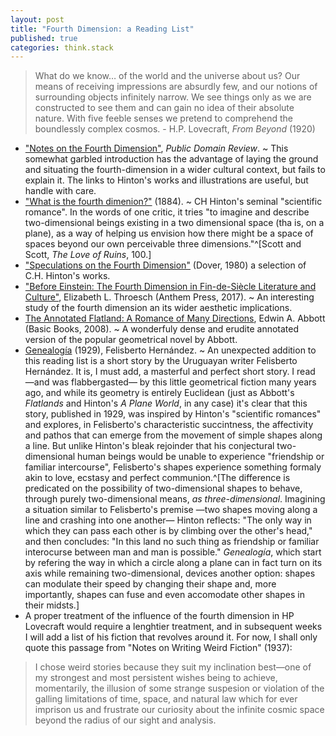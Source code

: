 ```yaml
---
layout: post
title: "Fourth Dimension: a Reading List"
published: true
categories: think.stack
---
```


>What do we know… of the world and the universe about us? Our means of receiving impressions are absurdly few, and our notions of surrounding objects infinitely narrow. We see things only as we are constructed to see them and can gain no idea of their absolute nature. With five feeble senses we pretend to comprehend the boundlessly complex cosmos. - H.P. Lovecraft, *From Beyond* (1920)

- ["Notes on the Fourth Dimension"](https://publicdomainreview.org/2015/10/28/notes-on-the-fourth-dimension/), *Public Domain Review*. ~ This somewhat garbled introduction has the advantage of laying the ground and situating the fourth-dimension in a wider cultural context, but fails to explain it. The links to Hinton's works and illustrations are useful, but handle with care.
- ["What is the fourth dimenion?"](https://en.wikisource.org/wiki/What_is_the_Fourth_Dimension%3F) (1884). ~ CH Hinton's seminal "scientific romance". In the words of one critic, it tries "to imagine and describe two-dimensional beings existing in a two dimensional space (tha is, on a plane), as a way of helping us envision how there might be a space of spaces beyond our own perceivable three dimensions."^[Scott and Scott, *The Love of Ruins*, 100.]  
- ["Speculations on the Fourth Dimension"](https://www.goodreads.com/book/show/327643.Speculations_on_the_Fourth_Dimension) (Dover, 1980) a selection of C.H. Hinton's works.
- ["Before Einstein: The Fourth Dimension in Fin-de-Siècle Literature and Culture"](https://www.jstor.org/stable/j.ctt1jktqh1?refreqid=excelsior%3Ac1c7127d136dbb17db9e0c9e1c662d7f), Elizabeth L. Throesch (Anthem Press, 2017). ~ An interesting study of the fourth dimension an its wider aesthetic implications.
- [The Annotated Flatland: A Romance of Many Directions](), Edwin A. Abbott (Basic Books, 2008). ~ A wonderfuly dense and erudite annotated version of  the popular geometrical novel by Abbott. 
- [Genealogía](https://zonaeeducativa.wordpress.com/instrumento-didactico/matematica/genealogia-cuento-de-felisberto-hernandez/) (1929), Felisberto Hernández. ~ An unexpected addition to this reading list is a short story by the Uruguayan writer Felisberto Hernández. It is, I must add, a masterful and perfect short story. I read —and was flabbergasted— by this little geometrical fiction many years ago, and while its geometry is entirely Euclidean (just as Abbott's *Flatlands* and Hinton's *A Plane World*, in any case) it's clear that this story, published in 1929, was inspired by Hinton's "scientific romances" and explores, in Felisberto's characteristic succintness, the affectivity and pathos that can emerge from the movement of simple shapes along a line. But unlike Hinton's bleak rejoinder that his conjectural two-dimensional human beings would be unable to experience "friendship or familiar intercourse", Felisberto's shapes experience something formaly akin to love, ecstasy and perfect communion.^[The difference is predicated on the possibility of two-dimensional shapes to behave, through purely two-dimensional means, *as three-dimensional*. Imagining a situation similar to Felisberto's premise —two shapes moving along a line and crashing into one another— Hinton reflects: "The only way in which they can pass each other is by climbing over the other's head," and then concludes: "In this land no such thing as friendship or familiar interocurse between man and man is possible." *Genealogía*, which start by refering the way in which a circle along a plane can in fact turn on its axis while remaining two-dimensional, devices another option: shapes can modulate their speed by changing their shape and, more importantly, shapes can fuse and even accomodate other shapes in their midsts.] 
- A proper treatment of the influence of the fourth dimension in HP Lovecraft would require a lenghtier treatment, and in subsequent weeks I will add a list of his fiction that revolves around it. For now, I shall only quote this passage from "Notes on Writing Weird Fiction" (1937):

>I chose weird stories because they suit my inclination best—one of my strongest and most persistent wishes being to achieve, momentarily, the illusion of some strange suspesion or violation of the galling limitations of time, space, and natural law which for ever imprison us and frustrate our curiosity about the infinite cosmic space beyond the radius of our sight and analysis.
